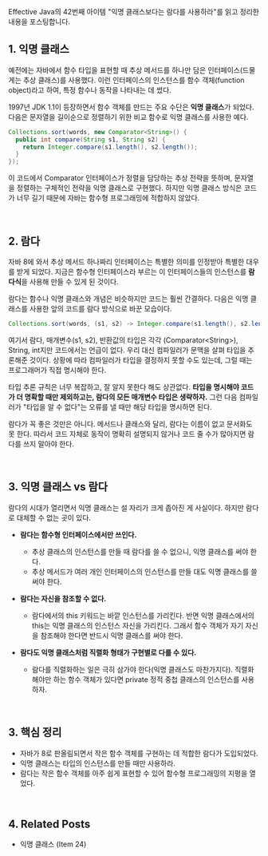 Effective Java의  42번째 아이템 "익명 클래스보다는 람다를 사용하라"를 읽고 정리한 내용을 포스팅합니다.

## 1. 익명 클래스

예전에는 자바에서 함수 타입을 표현할 때 추상 메서드를 하나만 담은 인터페이스(드물게는 추상 클래스)를 사용했다. 이런 인터페이스의 인스턴스를 함수 객체(function object)라고 하여, 특정 함수나 동작을 나타내는 데 썼다.

1997년 JDK 1.1이 등장하면서 함수 객체를 만드는 주요 수단은 **익명 클래스**가 되었다. 다음은 문자열을 길이순으로 정렬하기 위한 비교 함수로 익명 클래스를 사용한 예다.

```java
Collections.sort(words, new Comparator<String>() {
  public int compare(String s1, String s2) {
    return Integer.compare(s1.length(), s2.length());
  }
});
```

이 코드에서 Comparator 인터페이스가 정렬을 담당하는 추상 전략을 뜻하며, 문자열을 정렬하는 구체적인 전략을 익명 클래스로 구현했다. 하지만 익명 클래스 방식은 코드가 너무 길기 때문에 자바는 함수형 프로그래밍에 적합하지 않았다.

<br>

## 2. 람다

자바 8에 와서 추상 메서드 하나짜리 인터페이스는 특별한 의미를 인정받아 특별한 대우를 받게 되었다. 지금은 함수형 인터페이스라 부르는 이 인터페이스들의 인스턴스를 **람다식**을 사용해 만들 수 있게 된 것이다.

람다는 함수나 익명 클래스와 개념은 비슷하지만 코드는 훨씬 간결하다. 다음은 익명 클래스를 사용한 앞의 코드를 람다 방식으로 바꾼 모습이다.

```java
Collections.sort(words, (s1, s2) -> Integer.compare(s1.length(), s2.length()));
```

여기서 람다, 매개변수(s1, s2), 반환값의 타입은 각각 (Comparator\<String>), String, int지만 코드에서는 언급이 없다. 우리 대신 컴파일러가 문맥을 살펴 타입을 추론해준 것이다. 상황에 따라 컴파일러가 타입을 결정하지 못할 수도 있는데, 그럴 때는 프로그래머가 직접 명시해야 한다.

타입 추론 규칙은 너무 복잡하고, 잘 알지 못한다 해도 상관없다. **타입을 명시해야 코드가 더 명확할 때만 제외하고는, 람다의 모든 매개변수 타입은 생략하자.** 그런 다음 컴파일러가 "타입을 알 수 없다"는 오류를 낼 때만 해당 타입을 명시하면 된다. 

람다가 꼭 좋은 것만은 아니다. 메서드나 클래스와 달리, 람다는 이름이 없고 문서화도 못 한다. 따라서 코드 자체로 동작이 명확히 설명되지 않거나 코드 줄 수가 많아지면 람다를 쓰지 말아야 한다. 

<br>

## 3. 익명 클래스 vs 람다

람다의 시대가 열리면서 익명 클래스는 설 자리가 크게 좁아진 게 사실이다. 하지만 람다로 대체할 수 없는 곳이 있다. 

* **람다는 함수형 인터페이스에서만 쓰인다.** 
  * 추상 클래스의 인스턴스를 만들 때 람다를 쓸 수 없으니, 익명 클래스를 써야 한다. 
  * 추상 메서드가 여러 개인 인터페이스의 인스턴스를 만들 대도 익명 클래스를 쓸 써야 한다.

* **람다는 자신을 참조할 수 없다.** 
  * 람다에서의 this 키워드는 바깥 인스턴스를 가리킨다. 반면 익명 클래스에서의 this는 익명 클래스의 인스턴스 자신을 가리킨다. 그래서 함수 객체가 자기 자신을 참조해야 한다면 반드시 익명 클래스를 써야 한다. 
* **람다도 익명 클래스처럼 직렬화 형태가 구현별로 다를 수 있다.**
  * 람다를 직렬화하는 일은 극히 삼가야 한다(익명 클래스도 마찬가지다). 직렬화해야만 하는 함수 객체가 있다면 private 정적 중첩 클래스의 인스턴스를 사용하자.

<br>

## 3. 핵심 정리

* 자바가 8로 판올림되면서 작은 함수 객체를 구현하는 데 적합한 람다가 도입되었다.
* 익명 클래스는 타입의 인스턴스를 만들 때만 사용하라.
* 람다는 작은 함수 객체를 아주 쉽게 표현할 수 있어 함수형 프로그래밍의 지평을 열었다.

<br>

## 4. Related Posts

* 익명 클래스 (Item 24)
